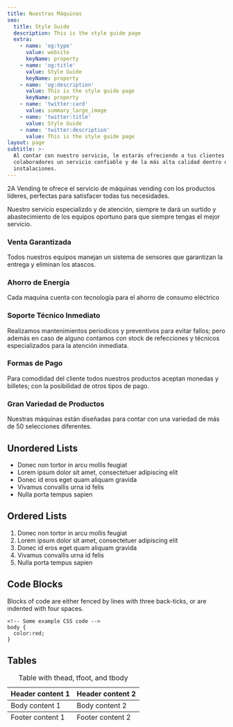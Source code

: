 ```yaml
---
title: Nuestras Máquinas
seo:
  title: Style Guide
  description: This is the style guide page
  extra:
    - name: 'og:type'
      value: website
      keyName: property
    - name: 'og:title'
      value: Style Guide
      keyName: property
    - name: 'og:description'
      value: This is the style guide page
      keyName: property
    - name: 'twitter:card'
      value: summary_large_image
    - name: 'twitter:title'
      value: Style Guide
    - name: 'twitter:description'
      value: This is the style guide page
layout: page
subtitle: >-
  Al contar con nuestro servicio, le estarás ofreciendo a tus clientes y
  colaboradores un servicio confiable y de la más alta calidad dentro de tus
  instalaciones.
---
```

2A Vending te ofrece el servicio de máquinas vending con los productos líderes, perfectas para satisfacer todas tus necesidades.

Nuestro servicio especializdo y de atención, siempre te dará un surtido y abastecimiento de los equipos oportuno para que siempre tengas el mejor servicio.

### Venta Garantizada

Todos nuestros equipos manejan un sistema de sensores que garantizan la entrega y eliminan los atascos.

### Ahorro de Energía

Cada maquina cuenta con tecnología para el ahorro de consumo eléctrico

### Soporte Técnico Inmediato

Realizamos mantenimientos periodicos y preventivos para evitar fallos; pero además en caso de alguno contamos con stock de refecciones y técnicos especializados para la atención inmediata.

### Formas de Pago

Para comodidad del cliente todos nuestros productos aceptan monedas y billetes; con la posibilidad de otros tipos de pago.

### Gran Variedad de Productos

Nuestras máquinas están diseñadas para contar con una variedad de más de 50 selecciones diferentes.

## Unordered Lists

*   Donec non tortor in arcu mollis feugiat
*   Lorem ipsum dolor sit amet, consectetuer adipiscing elit
*   Donec id eros eget quam aliquam gravida
*   Vivamus convallis urna id felis
*   Nulla porta tempus sapien

## Ordered Lists

1.  Donec non tortor in arcu mollis feugiat
2.  Lorem ipsum dolor sit amet, consectetuer adipiscing elit
3.  Donec id eros eget quam aliquam gravida
4.  Vivamus convallis urna id felis
5.  Nulla porta tempus sapien

## Code Blocks

Blocks of code are either fenced by lines with three back-ticks, or are indented with four spaces.

    <!-- Some example CSS code -->
    body {
      color:red;
    }

## Tables

<table>
    <caption>Table with thead, tfoot, and tbody</caption>
  <thead>
    <tr>
      <th>Header content 1</th>
      <th>Header content 2</th>
    </tr>
  </thead>
  <tbody>
    <tr>
      <td>Body content 1</td>
      <td>Body content 2</td>
    </tr>
  </tbody>
  <tfoot>
    <tr>
      <td>Footer content 1</td>
      <td>Footer content 2</td>
    </tr>
  </tfoot>
</table>
